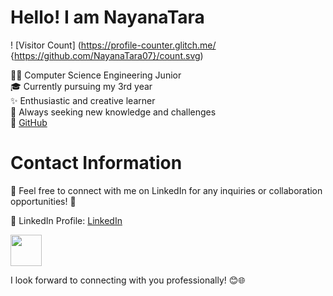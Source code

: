 # Hello! I am NayanaTara 
! [Visitor Count] (https://profile-counter.glitch.me/ {https://github.com/NayanaTara07}/count.svg)

👩‍💻 Computer Science Engineering Junior  
🎓 Currently pursuing my 3rd year  
✨ Enthusiastic and creative learner  
🌱 Always seeking new knowledge and challenges  
🔗 [GitHub](https://github.com/NayanaTara07?tab=repositories)

# Contact Information

🤝 Feel free to connect with me on LinkedIn for any inquiries or collaboration opportunities! 🚀

🔗 LinkedIn Profile: [LinkedIn](https://www.linkedin.com/in/nayanatara-raj-beela-0b86a9297/)

<img src="https://user-images.githubusercontent.com/74038190/216120981-b9507c36-0e04-4469-8e27-c99271b45ba5.png" width="50" height="50"/>

I look forward to connecting with you professionally! 😊🌐


